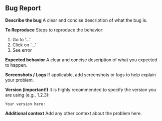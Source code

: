 ## Bug Report

**Describe the bug**
A clear and concise description of what the bug is.

**To Reproduce**
Steps to reproduce the behavior:
1. Go to '...'
2. Click on '...'
3. See error

**Expected behavior**
A clear and concise description of what you expected to happen.

**Screenshots / Logs**
If applicable, add screenshots or logs to help explain your problem.

**Version (important!)**
It is highly recommended to specify the version you are using (e.g., 1.2.3):

```
Your version here:
```

**Additional context**
Add any other context about the problem here.